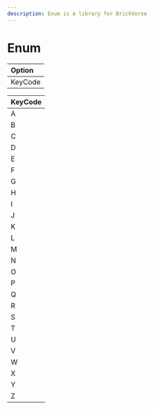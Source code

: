```yaml
---
description: Enum is a library for BrickVerse
---
```


# Enum

| Option |
| :--- |
| KeyCode |

| KeyCode |
| :--- |
| A |
| B |
| C |
| D |
| E |
| F |
| G |
| H |
| I |
| J |
| K |
| L |
| M |
| N |
| O |
| P |
| Q |
| R |
| S |
| T |
| U |
| V |
| W |
| X |
| Y |
| Z |




